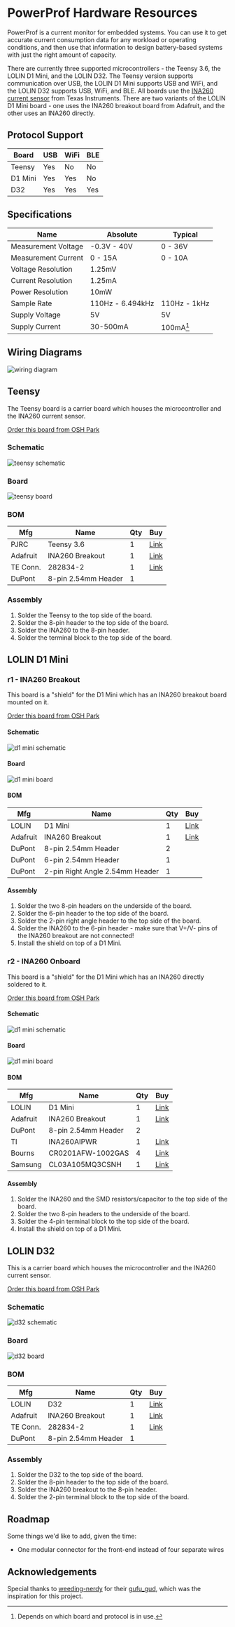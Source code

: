 # PowerProf Hardware Resources

PowerProf is a current monitor for embedded systems. You can use it to get accurate current consumption data for any workload or operating conditions, and then use that information to design battery-based systems with just the right amount of capacity.

There are currently three supported microcontrollers - the Teensy 3.6, the LOLIN D1 Mini, and the LOLIN D32. The Teensy version supports communication over USB, the LOLIN D1 Mini supports USB and WiFi, and the LOLIN D32 supports USB, WiFi, and BLE. All boards use the [INA260 current sensor](https://www.ti.com/lit/ds/symlink/ina260.pdf) from Texas Instruments. There are two variants of the LOLIN D1 Mini board - one uses the INA260 breakout board from Adafruit, and the other uses an INA260 directly.

## Protocol Support

| Board   | USB | WiFi | BLE |
| ------- | --- | ---- | --- |
| Teensy  | Yes | No   | No  |
| D1 Mini | Yes | Yes  | No  |
| D32     | Yes | Yes  | Yes |

## Specifications

| Name                | Absolute         | Typical      |
| ------------------- | ---------------- | ------------ |
| Measurement Voltage | -0.3V - 40V      | 0 - 36V      |
| Measurement Current | 0 - 15A          | 0 - 10A      |
| Voltage Resolution  | 1.25mV           |              |
| Current Resolution  | 1.25mA           |              |
| Power Resolution    | 10mW             |              |
| Sample Rate         | 110Hz - 6.494kHz | 110Hz - 1kHz |
| Supply Voltage      | 5V               | 5V           |
| Supply Current      | 30-500mA         | 100mA[^1]    |

[^1]: Depends on which board and protocol is in use.

## Wiring Diagrams

![wiring diagram](./png/wiring-diagram.png)

## Teensy

The Teensy board is a carrier board which houses the microcontroller and the INA260 current sensor.

[Order this board from OSH Park](https://oshpark.com/shared_projects/yNJN1VsL)

### Schematic

![teensy schematic](./png/teensy-schematic.png)

### Board

![teensy board](./png/teensy-board.png)

### BOM

| Mfg      | Name                | Qty | Buy                                                                                                           |
| -------- | ------------------- | --- | ------------------------------------------------------------------------------------------------------------- |
| PJRC     | Teensy 3.6          | 1   | [Link](https://www.pjrc.com/store/teensy36.html)                                                              |
| Adafruit | INA260 Breakout     | 1   | [Link](https://www.mouser.com/ProductDetail/Adafruit/4226?qs=PzGy0jfpSMvb8foRR1BpJA%3D%3D)                    |
| TE Conn. | 282834-2            | 1   | [Link](https://www.mouser.com/ProductDetail/TE-Connectivity/282834-2?qs=A%252Bip%252BNCYi6N8cVKuk8xDog%3D%3D) |
| DuPont   | 8-pin 2.54mm Header | 1   |                                                                                                               |

### Assembly

1. Solder the Teensy to the top side of the board.
2. Solder the 8-pin header to the top side of the board.
3. Solder the INA260 to the 8-pin header.
4. Solder the terminal block to the top side of the board.

## LOLIN D1 Mini

### r1 - INA260 Breakout

This board is a "shield" for the D1 Mini which has an INA260 breakout board mounted on it.

[Order this board from OSH Park](https://oshpark.com/shared_projects/ZZhTuBfp)

#### Schematic

![d1 mini schematic](./png/d1-mini-schematic.png)

#### Board

![d1 mini board](./png/d1-mini-board.png)

#### BOM

| Mfg      | Name                            | Qty | Buy                                                                                        |
| -------- | ------------------------------- | --- | ------------------------------------------------------------------------------------------ |
| LOLIN    | D1 Mini                         | 1   | [Link](https://www.wemos.cc/en/latest/d1/d1_mini.html)                                     |
| Adafruit | INA260 Breakout                 | 1   | [Link](https://www.mouser.com/ProductDetail/Adafruit/4226?qs=PzGy0jfpSMvb8foRR1BpJA%3D%3D) |
| DuPont   | 8-pin 2.54mm Header             | 2   |                                                                                            |
| DuPont   | 6-pin 2.54mm Header             | 1   |                                                                                            |
| DuPont   | 2-pin Right Angle 2.54mm Header | 1   |                                                                                            |

#### Assembly

1. Solder the two 8-pin headers on the underside of the board.
2. Solder the 6-pin header to the top side of the board.
3. Solder the 2-pin right angle header to the top side of the board.
4. Solder the INA260 to the 6-pin header - make sure that V+/V- pins of the INA260 breakout are not connected!
5. Install the shield on top of a D1 Mini.

### r2 - INA260 Onboard

This board is a "shield" for the D1 Mini which has an INA260 directly soldered to it.

[Order this board from OSH Park](https://oshpark.com/shared_projects/TSTmxFWv)

#### Schematic

![d1 mini schematic](./png/d1-mini-r2-schematic.png)

#### Board

![d1 mini board](./png/d1-mini-r2-board.png)

#### BOM

| Mfg      | Name                | Qty | Buy                                                                                        |
| -------- | ------------------- | --- | ------------------------------------------------------------------------------------------ |
| LOLIN    | D1 Mini             | 1   | [Link](https://www.wemos.cc/en/latest/d1/d1_mini.html)                                     |
| Adafruit | INA260 Breakout     | 1   | [Link](https://www.mouser.com/ProductDetail/Adafruit/4226?qs=PzGy0jfpSMvb8foRR1BpJA%3D%3D) |
| DuPont   | 8-pin 2.54mm Header | 2   |                                                                                            |
| TI       | INA260AIPWR         | 1   | [Link](https://www.mouser.com/ProductDetail/595-INA260AIPWR)                               |
| Bourns   | CR0201AFW-1002GAS   | 4   | [Link](https://www.mouser.com/ProductDetail/652-CR0201AFW1002GAS)                          |
| Samsung  | CL03A105MQ3CSNH     | 1   | [Link](https://www.mouser.com/ProductDetail/187-CL03A105MQ3CSNH)                           |

#### Assembly

1. Solder the INA260 and the SMD resistors/capacitor to the top side of the board.
2. Solder the two 8-pin headers to the underside of the board.
3. Solder the 4-pin terminal block to the top side of the board.
4. Install the shield on top of a D1 Mini.

## LOLIN D32

This is a carrier board which houses the microcontroller and the INA260 current sensor.

[Order this board from OSH Park](https://oshpark.com/shared_projects/jJYH4pyw)

### Schematic

![d32 schematic](./png/d32-schematic.png)

### Board

![d32 board](./png/d32-board.png)

### BOM

| Mfg      | Name                | Qty | Buy                                                                                                           |
| -------- | ------------------- | --- | ------------------------------------------------------------------------------------------------------------- |
| LOLIN    | D32                 | 1   | [Link](https://www.aliexpress.com/item/32808551116.html)                                                      |
| Adafruit | INA260 Breakout     | 1   | [Link](https://www.mouser.com/ProductDetail/Adafruit/4226?qs=PzGy0jfpSMvb8foRR1BpJA%3D%3D)                    |
| TE Conn. | 282834-2            | 1   | [Link](https://www.mouser.com/ProductDetail/TE-Connectivity/282834-2?qs=A%252Bip%252BNCYi6N8cVKuk8xDog%3D%3D) |
| DuPont   | 8-pin 2.54mm Header | 1   |                                                                                                               |

### Assembly

1. Solder the D32 to the top side of the board.
2. Solder the 8-pin header to the top side of the board.
3. Solder the INA260 breakout to the 8-pin header.
4. Solder the 2-pin terminal block to the top side of the board.

## Roadmap

Some things we'd like to add, given the time:

- One modular connector for the front-end instead of four separate wires

## Acknowledgements

Special thanks to [weeding-nerdy](https://github.com/weeding-nerdy) for their [gufu_gud](https://github.com/weeding-nerdy/gufu_gud), which was the inspiration for this project.
